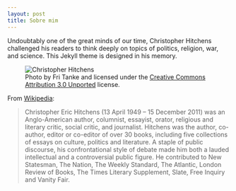 ```yaml
---
layout: post
title: Sobre mim
---
```


Undoubtably one of the great minds of our time, Christopher Hitchens challenged his readers to think deeply on topics of politics, religion, war, and science. This Jekyll theme is designed in his memory.

<figure>
  <img alt="Christopher Hitchens" src="https://upload.wikimedia.org/wikipedia/commons/6/63/Christopher_Hitchens_2008-04-24_001.jpg" />
  <figcaption>
    Photo by Fri Tanke and licensed under the <a href="https://creativecommons.org/licenses/by/3.0/deed.en">Creative Commons Attribution 3.0 Unported</a> license.
  </figcaption>
</figure>

From [Wikipedia](https://en.wikipedia.org/wiki/Christopher_Hitchens):

>Christopher Eric Hitchens (13 April 1949 – 15 December 2011) was an Anglo-American author, columnist, essayist, orator, religious and literary critic, social critic, and journalist. Hitchens was the author, co-author, editor or co-editor of over 30 books, including five collections of essays on culture, politics and literature. A staple of public discourse, his confrontational style of debate made him both a lauded intellectual and a controversial public figure. He contributed to New Statesman, The Nation, The Weekly Standard, The Atlantic, London Review of Books, The Times Literary Supplement, Slate, Free Inquiry and Vanity Fair.
